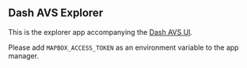 ## Dash AVS Explorer

This is the explorer app accompanying the [Dash AVS UI](https://github.com/plotly/dash-avs-ui).

Please add `MAPBOX_ACCESS_TOKEN` as an environment variable to the app manager.
